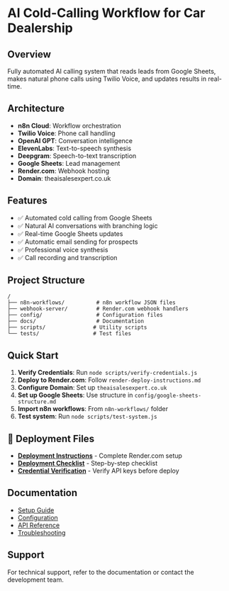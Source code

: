 # AI Cold-Calling Workflow for Car Dealership

## Overview
Fully automated AI calling system that reads leads from Google Sheets, makes natural phone calls using Twilio Voice, and updates results in real-time.

## Architecture
- **n8n Cloud**: Workflow orchestration
- **Twilio Voice**: Phone call handling
- **OpenAI GPT**: Conversation intelligence
- **ElevenLabs**: Text-to-speech synthesis
- **Deepgram**: Speech-to-text transcription
- **Google Sheets**: Lead management
- **Render.com**: Webhook hosting
- **Domain**: theaisalesexpert.co.uk

## Features
- ✅ Automated cold calling from Google Sheets
- ✅ Natural AI conversations with branching logic
- ✅ Real-time Google Sheets updates
- ✅ Automatic email sending for prospects
- ✅ Professional voice synthesis
- ✅ Call recording and transcription

## Project Structure
```
/
├── n8n-workflows/          # n8n workflow JSON files
├── webhook-server/         # Render.com webhook handlers
├── config/                 # Configuration files
├── docs/                   # Documentation
├── scripts/               # Utility scripts
└── tests/                 # Test files
```

## Quick Start
1. **Verify Credentials**: Run `node scripts/verify-credentials.js`
2. **Deploy to Render.com**: Follow `render-deploy-instructions.md`
3. **Configure Domain**: Set up `theaisalesexpert.co.uk`
4. **Set up Google Sheets**: Use structure in `config/google-sheets-structure.md`
5. **Import n8n workflows**: From `n8n-workflows/` folder
6. **Test system**: Run `node scripts/test-system.js`

## 🚀 Deployment Files
- **[Deployment Instructions](render-deploy-instructions.md)** - Complete Render.com setup
- **[Deployment Checklist](DEPLOYMENT-CHECKLIST.md)** - Step-by-step checklist
- **[Credential Verification](scripts/verify-credentials.js)** - Verify API keys before deploy

## Documentation
- [Setup Guide](docs/setup-guide.md)
- [Configuration](docs/configuration.md)
- [API Reference](docs/api-reference.md)
- [Troubleshooting](docs/troubleshooting.md)

## Support
For technical support, refer to the documentation or contact the development team.
